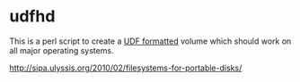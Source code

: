 udfhd
=====

This is a perl script to create a [UDF formatted](http://en.wikipedia.org/wiki/Universal_Disk_Format)
volume which should work on all major operating systems.

http://sipa.ulyssis.org/2010/02/filesystems-for-portable-disks/